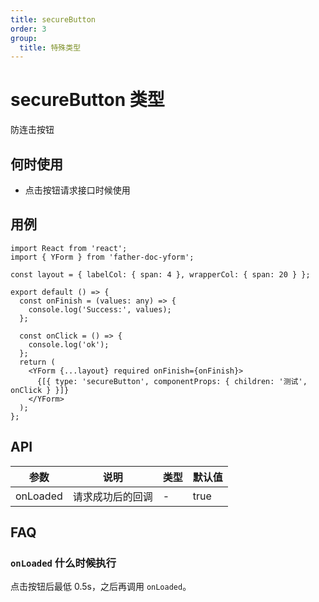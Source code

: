 ```yaml
---
title: secureButton
order: 3
group:
  title: 特殊类型
---
```


# secureButton 类型

防连击按钮

## 何时使用

- 点击按钮请求接口时候使用

## 用例

```tsx
import React from 'react';
import { YForm } from 'father-doc-yform';

const layout = { labelCol: { span: 4 }, wrapperCol: { span: 20 } };

export default () => {
  const onFinish = (values: any) => {
    console.log('Success:', values);
  };

  const onClick = () => {
    console.log('ok');
  };
  return (
    <YForm {...layout} required onFinish={onFinish}>
      {[{ type: 'secureButton', componentProps: { children: '测试', onClick } }]}
    </YForm>
  );
};
```

## API

| 参数     | 说明             | 类型 | 默认值 |
| -------- | ---------------- | ---- | ------ |
| onLoaded | 请求成功后的回调 | -    | true   |

## FAQ

### `onLoaded` 什么时候执行

点击按钮后最低 0.5s，之后再调用 `onLoaded`。
